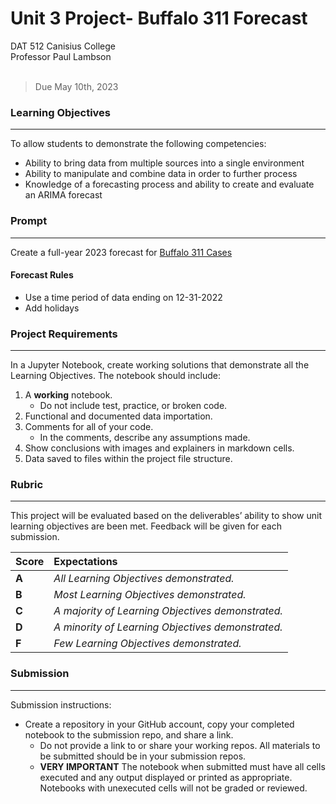 # [](https://dxbhsrqyrr690.cloudfront.net/sidearm.nextgen.sites/canisius.sidearmsports.com/images/responsive_2021/logo_main.svg)Unit 3 Project- Buffalo 311 Forecast
DAT 512 Canisius College <br>
Professor Paul Lambson<br>
<br>
> Due May 10th, 2023
### Learning Objectives
---
To allow students to demonstrate the following competencies:

- Ability to bring data from multiple sources into a single environment
- Ability to manipulate and combine data in order to further process
- Knowledge of a forecasting process and ability to create and evaluate an ARIMA forecast

### Prompt
---
Create a full-year 2023 forecast for  [Buffalo 311 Cases](https://data.buffalony.gov/Quality-of-Life/311-Service-Requests/whkc-e5vr)
#### Forecast Rules
- Use a time period of data ending on 12-31-2022
- Add holidays
### Project Requirements
---
In a Jupyter Notebook, create working solutions that demonstrate all the Learning Objectives. The notebook should include:

1. A **working** notebook.
   - Do not include test, practice, or broken code.
2. Functional and documented data importation. 
3. Comments for all of your code.
   - In the comments, describe any assumptions made.
4. Show conclusions with images and explainers in markdown cells.
5. Data saved to files within the project file structure.
### Rubric
---
This project will be evaluated based on the deliverables’ ability to show unit learning objectives are been met. Feedback will be given for each submission.

Score | Expectations
:--- | :---
**A** | _All Learning Objectives demonstrated._
**B** | _Most Learning Objectives demonstrated._
**C** | _A majority of Learning Objectives demonstrated._
**D** | _A minority of Learning Objectives demonstrated._
**F** | _Few Learning Objectives demonstrated._

### Submission
---
Submission instructions:
- Create a repository in your GitHub account, copy your completed notebook to the submission repo, and share a link. 
  - Do not provide a link to or share your working repos. All materials to be submitted should be in your submission repos.
  - **VERY IMPORTANT** The notebook when submitted must have all cells executed and any output displayed or printed as appropriate. Notebooks with unexecuted cells will not be graded or reviewed.
